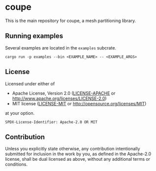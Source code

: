 # coupe

This is the main repository for coupe, a mesh partitioning library.

## Running examples
Several examples are located in the `examples` subcrate.

```shell
cargo run -p examples --bin <EXAMPLE_NAME> -- <EXAMPLE_ARGS>
```


## License

Licensed under either of

 * Apache License, Version 2.0
   ([LICENSE-APACHE](LICENSE-APACHE) or http://www.apache.org/licenses/LICENSE-2.0)
 * MIT license
   ([LICENSE-MIT](LICENSE-MIT) or http://opensource.org/licenses/MIT)

at your option.

`SPDX-License-Identifier: Apache-2.0 OR MIT`

## Contribution

Unless you explicitly state otherwise, any contribution intentionally submitted
for inclusion in the work by you, as defined in the Apache-2.0 license, shall be
dual licensed as above, without any additional terms or conditions.